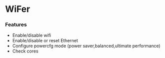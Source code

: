 # WiFer

### Features ###

* Enable/disable wifi
* Enable/disable or reset Ethernet
* Configure powercfg mode (power saver,balanced,ultimate performance)
* Check cores
